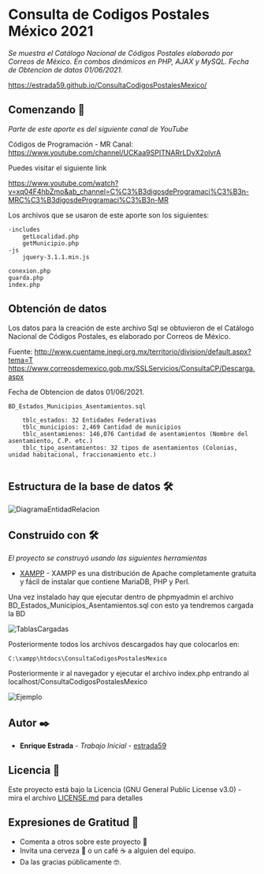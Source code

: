 # Consulta de Codigos Postales México 2021

_Se muestra el Catálogo Nacional de Códigos Postales elaborado por Correos de México. En combos dinámicos en PHP, AJAX y MySQL. Fecha de Obtencion de datos 01/06/2021._

https://estrada59.github.io/ConsultaCodigosPostalesMexico/

## Comenzando 🚀

_Parte de este aporte es del siguiente canal de YouTube_

Códigos de Programación - MR Canal: https://www.youtube.com/channel/UCKaa9SPITNARrLDvX2olvrA

Puedes visitar el siguiente link

https://www.youtube.com/watch?v=xq04F4hbZmo&ab_channel=C%C3%B3digosdeProgramaci%C3%B3n-MRC%C3%B3digosdeProgramaci%C3%B3n-MR

Los archivos que se usaron de este aporte son los siguientes:

```
-includes
    getLocalidad.php
    getMunicipio.php
-js
    jquery-3.1.1.min.js

conexion.php
guarda.php
index.php

```
## Obtención de datos

Los datos para la creación de este archivo Sql  se obtuvieron de el Catálogo Nacional de Códigos Postales,
es elaborado por Correos de México.

Fuente:     http://www.cuentame.inegi.org.mx/territorio/division/default.aspx?tema=T
            https://www.correosdemexico.gob.mx/SSLServicios/ConsultaCP/Descarga.aspx

Fecha de Obtencion de datos 01/06/2021.

```
BD_Estados_Municipios_Asentamientos.sql

    tblc_estados: 32 Entidades Federativas
    tblc_municipios: 2,469 Cantidad de municipios
    tblc_asentamienos: 146,076 Cantidad de asentamientos (Nombre del asentamiento, C.P. etc.)
    tblc_tipo_asentamientos: 32 tipos de asentamientos (Colonias, unidad habitacional, fraccionamiento etc.)
   
```
## Estructura de la base de datos 🛠️

![DiagramaEntidadRelacion](https://user-images.githubusercontent.com/6250793/121298464-86bd7400-c8b9-11eb-8f10-05101a22f3db.png)

## Construido con 🛠️

_El proyecto se construyó usando las siguientes herramientas_


* [XAMPP](https://www.apachefriends.org/es/index.html) - XAMPP es una distribución de Apache completamente gratuita y fácil de instalar que contiene MariaDB, PHP y Perl.

Una vez instalado hay que ejecutar dentro de phpmyadmin el archivo BD_Estados_Municipios_Asentamientos.sql
con esto ya tendremos cargada la BD

![TablasCargadas](https://user-images.githubusercontent.com/6250793/121299495-229baf80-c8bb-11eb-9e43-631099f68497.png)

Posteriormente todos los archivos descargados hay que colocarlos en:

```
C:\xampp\htdocs\ConsultaCodigosPostalesMexico
```
Posteriormente ir al navegador y ejecutar el archivo index.php entrando al localhost/ConsultaCodigosPostalesMexico

![Ejemplo](https://user-images.githubusercontent.com/6250793/121299733-7ad2b180-c8bb-11eb-9ce4-5f066c57763d.png)


## Autor ✒️

* **Enrique Estrada** - *Trabajo Inicial* - [estrada59](https://github.com/estrada59)



## Licencia 📄

Este proyecto está bajo la Licencia (GNU General Public License v3.0) - mira el archivo [LICENSE.md](LICENSE.md) para detalles


## Expresiones de Gratitud 🎁

* Comenta a otros sobre este proyecto 📢
* Invita una cerveza 🍺 o un café ☕ a alguien del equipo. 
* Da las gracias públicamente 🤓.
